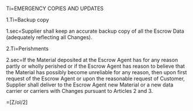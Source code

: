 Ti=EMERGENCY COPIES AND UPDATES

1.Ti=Backup copy

1.sec=Supplier shall keep an accurate backup copy of all the Escrow Data (adequately reflecting all Changes).

2.Ti=Perishments

2.sec=If the Material deposited at the Escrow Agent has for any reason partly or wholly perished or if the Escrow Agent has reason to believe that the Material has possibly become unreliable for any reason, then upon first request of the Escrow Agent or upon the reasonable request of Customer, Supplier shall deliver to the Escrow Agent new Material or a new data carrier or carriers with Changes pursuant to Articles 2 and 3.

=[Z/ol/2]